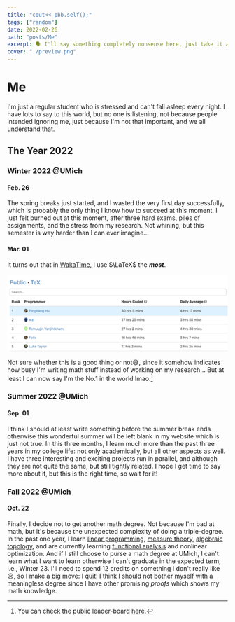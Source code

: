 ```yaml
---
title: "cout<< pbb.self();"
tags: ["random"]
date: 2022-02-26
path: "posts/Me"
excerpt: 🗣 I'll say something completely nonsense here, just take it as a joke.
cover: "./preview.png"
---
```


# Me

I'm just a regular student who is stressed and can't fall asleep every night. I have lots to say to this world, but no one is listening, not because people intended ignoring me, just because I'm not that important, and we all understand that.

## The Year 2022

### Winter 2022 @UMich

#### Feb. 26

The spring breaks just started, and I wasted the very first day successfully, which is probably the only thing I know how to succeed at this moment. I just felt burned out at this moment, after three hard exams, piles of assignments, and the stress from my research. Not whining, but this semester is way harder than I can ever imagine...

#### Mar. 01

It turns out that in [WakaTime](https://wakatime.com), I use $\LaTeX$ the ***most***.

<p align="center">
	<img src="./figures/wakatime.png"/>
</p>

Not sure whether this is a good thing or not😅, since it somehow indicates how busy I'm writing math stuff instead of working on my research... But at least I can now say I'm the No.1 in the world lmao.[^1]

[^1]: You can check the public leader-board [here](https://wakatime.com/leaders/language/tex).

### Summer 2022 @UMich

#### Sep. 01

I think I should at least write something before the summer break ends otherwise this wonderful summer will be left blank in my website which is just not true. In this three months, I learn much more than the past three years in my college life: not only academically, but all other aspects as well. I have three interesting and exciting projects run in parallel, and although they are not quite the same, but still tightly related. I hope I get time to say more about it, but this is the right time, so wait for it!

### Fall 2022 @UMich

#### Oct. 22

Finally, I decide not to get another math degree. Not because I'm bad at math, but it's because the unexpected complexity of doing a triple-degree. In the past one year, I learn [linear programming](../Notes/index.md#linear-programming-math561ioe510to518-umich), [measure theory](../Notes/index.md#real-analysis-math597-umich), [algebraic topology](../Notes/index.md#algebraic-topology-math592-umich), and are currently learning [functional analysis](../Notes/index.md#functional-analysis-math602-umich) and nonlinear optimization. And if I still choose to purse a math degree at UMich, I can't learn what I want to learn otherwise I can't graduate in the expected term, i.e., Winter 23. I'll need to spend 12 credits on something I don't really like 😥, so I make a big move: I quit! I think I should not bother myself with a meaningless degree since I have other promising *proofs* which shows my math knowledge.
